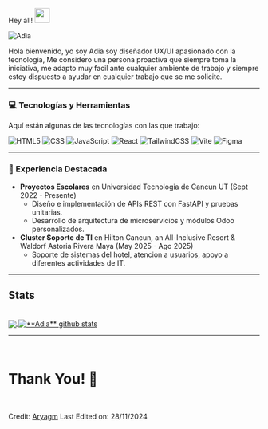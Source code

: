  Hey all! <img src= "https://media2.giphy.com/media/Lm5hxmmI6ucOQGfjKj/giphy.gif?cid=6c09b952o9xti0m387z597k2xqipch3qmqjydym98oef87ve&rid=giphy.gif&ct=s" width= "30" height= "30"> 


![Adia](https://github.com/user-attachments/assets/26c54013-c04a-435a-9eac-1013dff229c3)



Hola bienvenido, yo soy Adia soy diseñador UX/UI apasionado con la tecnologia, Me considero una persona proactiva que siempre toma la iniciativa, me adapto muy facil ante cualquier ambiente de trabajo y siempre estoy dispuesto a ayudar en cualquier trabajo que se me solicite.

---

### 💻 Tecnologías y Herramientas

Aquí están algunas de las tecnologías con las que trabajo:


![HTML5](https://img.shields.io/badge/html5-%23E34F26?style=for-the-badge&logo=html5&logoColor=white)
![CSS](https://img.shields.io/badge/css-%398BED?style=for-the-badge&logo=css&logoColor=white)
![JavaScript](https://img.shields.io/badge/javascript-%23323330?style=for-the-badge&logo=javascript&logoColor=%23F7DF1E)
![React](https://img.shields.io/badge/react-%2320232a?style=for-the-badge&logo=react&logoColor=%2361DAFB)
![TailwindCSS](https://img.shields.io/badge/tailwindcss-%2338B2AC?style=for-the-badge&logo=tailwind-css&logoColor=white)
![Vite](https://img.shields.io/badge/vite-%23646CFF?style=for-the-badge&logo=vite&logoColor=white)
![Figma](https://img.shields.io/badge/figma-%23F24E1E?style=for-the-badge&logo=figma&logoColor=white) 


---

### 💼 Experiencia Destacada

*   **Proyectos Escolares** en Universidad Tecnologia de Cancun UT (Sept 2022 - Presente)
    *   Diseño e implementación de APIs REST con FastAPI y pruebas unitarias.
    *   Desarrollo de arquitectura de microservicios y módulos Odoo personalizados.
*   **Cluster Soporte de TI** en Hilton Cancun, an All-Inclusive Resort & Waldorf Astoria Rivera Maya (May 2025 - Ago 2025)
    *   Soporte de sistemas del hotel, atencion a usuarios, apoyo a diferentes actividades de IT.
  
------

  <h2>Stats</h2>
  <br />
  <a href="https://github.com/TnkCatDev">
  <img align="center" src="https://github-readme-stats.vercel.app/api/top-langs/?username=TheTanukiMDK&theme=dark&hide_langs_below=1" />
  </a>
  
  <a href="https://github.com/TnkCatDev">
  <img align="center" src="https://github-readme-stats.vercel.app/api?username=TheTanukiMDK&show_icons=true&theme=dracula&line_width=27" alt="**Adia** github stats" />
  </a>
</div>
</body>

<Br>
<hr>
<Br>
<h1>Thank You! 🤵 </h1>
<Br>
  
Credit: [Aryagm](https://github.com/Aryagm)
Last Edited on: 28/11/2024
